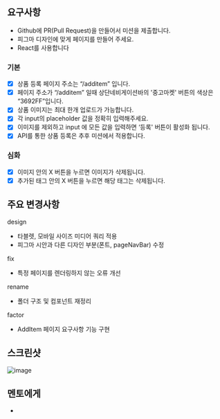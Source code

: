 ## 요구사항

- Github에 PR(Pull Request)을 만들어서 미션을 제출합니다.
- 피그마 디자인에 맞게 페이지를 만들어 주세요.
- React를 사용합니다

### 기본

- [x] 상품 등록 페이지 주소는 “/additem” 입니다.
- [x] 페이지 주소가 “/additem” 일때 상단네비게이션바의 '중고마켓' 버튼의 색상은 “3692FF”입니다.
- [x] 상품 이미지는 최대 한개 업로드가 가능합니다.
- [x] 각 input의 placeholder 값을 정확히 입력해주세요.
- [x] 이미지를 제외하고 input 에 모든 값을 입력하면 ‘등록' 버튼이 활성화 됩니다.
- [x] API를 통한 상품 등록은 추후 미션에서 적용합니다.

### 심화

- [x] 이미지 안의 X 버튼을 누르면 이미지가 삭제됩니다.
- [x] 추가된 태그 안의 X 버튼을 누르면 해당 태그는 삭제됩니다.

## 주요 변경사항

design

- 타블렛, 모바일 사이즈 미디어 쿼리 적용
- 피그마 시안과 다른 디자인 부분(폰트, pageNavBar) 수정

fix

- 특정 페이지를 렌더링하지 않는 오류 개선

rename

- 폴더 구조 및 컴포넌트 재정리

factor

- AddItem 페이지 요구사항 기능 구현

## 스크린샷

![image](이미지url)

## 멘토에게

-
